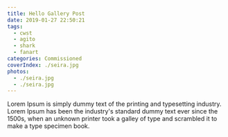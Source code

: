 ```yaml
---
title: Hello Gallery Post
date: 2019-01-27 22:50:21
tags: 
  - cwst
  - agito
  - shark
  - fanart
categories: Commissioned
coverIndex: ./seira.jpg
photos: 
  - ./seira.jpg
  - ./seira.jpg
---
```


<!-- TODO: define post header properies -->

Lorem Ipsum is simply dummy text of the printing and typesetting industry. Lorem Ipsum has been the industry's standard dummy text ever since the 1500s, when an unknown printer took a galley of type and scrambled it to make a type specimen book.

<!-- ![seira](./seira.jpg) -->